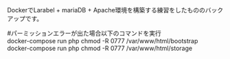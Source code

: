 DockerでLarabel + mariaDB + Apache環境を構築する練習をしたもののバックアップです。

#パーミッションエラーが出た場合以下のコマンドを実行  
docker-compose run php chmod -R 0777 /var/www/html/bootstrap  
docker-compose run php chmod -R 0777 /var/www/html/storage
